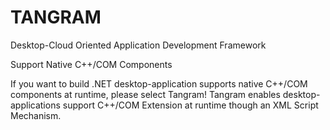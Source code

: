 # TANGRAM
Desktop-Cloud Oriented Application Development Framework

Support Native C++/COM Components

If you want to build .NET desktop-application supports native C++/COM components at runtime, please select Tangram! 
Tangram enables desktop-applications support C++/COM Extension at runtime though an XML Script Mechanism.
